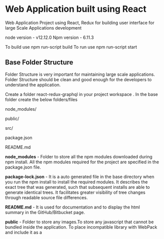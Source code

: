 # Web Application built using React
Web Application Project using React, Redux  for building user interface for large Scale Applications development


node version - v12.12.0
Npm version - 6.11.3


To build use npm run-script build
To run use npm run-script start

## Base Folder Structure

Folder Structure is very important for maintaining large scale applications. Folder Structure should be clean and good enough for the developers to understand the application.

Create a folder react-redux-graphql in your project workspace . In the base folder create the below folders/files

node_modules/

public/

src/

package.json

README.md

**node_modules** - Folder to store all the npm modules downloaded during npm install. All the npm modules required for the project are specified in the package.json file.

**package-lock.json** - It is a auto generated file in the base directory when you run the npm install to install the required modules. It describes the exact tree that was generated, such that subsequent installs are able to generate identical trees. It facilitates greater visibility of tree changes through readable source file differences.

**README.md** - It is used for documentation and to display the html summary in the GitHub/Bitbucket page.

**public** - Folder to store any images.To store any javascript that cannot be bundled inside the application. To place incompatible library with WebPack and include it as a <script> tag



##  Source Folder Structure

Folder Structure under /src for large scale applications

react-redux-graphql

 ├── src                   
  ├── components     
      ├──TextField
         ├──locales
         ├──TextField.jsx      
         ├──index.js
         ├──TextField.css
      ├──ListView
         ├──components
           ├──ListViewBar
              ├──locales
              ├──ListViewBar.jsx         
              ├──index.js                     
              ├──ListViewBar.css         
         ├──locales
         ├──ListView.jsx         
         ├──index.js                     
         ├──ListView.css   
  ├──features
     ├──Login
        ├──components
           ├──LoginButton
              ├──images
              ├──locales
              ├──index.js
        ├──action.js
        ├──reducer.js
        ├──index.js
    ├──HomePage
       ├──components
          ├──HomePageBar
             ├──images
             ├──locales
             ├──index.js
       ├──features
         ├──DashBoard
            ├──index.js
            ├──action.js
            ├──reducer.js
         ├──Widgets
            ├──index.js
            ├──action.js
            ├──reducer.js
       ├──index.js
       ├──action.js
       ├──reducer.js
├──services
    ├──api
├──index.js
├──store.js      
└── README.md

## General Guidelines on the Folder Structure

### Components

 - Components that are defined at the root level of the project are global and can be used anywhere in your application.
 - If any new component is defined inside another component (nesting), this new component can only be used in its direct parent.

**Example**

 - TextField can be used anywhere in the application.
 - ListView can also be used anywhere in the application. ListView component defines a component ListViewBar. You cannot use ListViewBar anywhere else other than ListView component.
 - ListViewBar can use TextField internally because TextField is defined at the root level of components.

### Features

Features are the pages/ modules of the application.

Like how the components can be nested, features can also be nested into a feature. Components also can be built under features. Any component defined under features, can be used in that feature only.

**Example**

 - Login feature has a component LoginButton. LoginButton component can only be used by the Login feature.
 - HomePage feature has a component HomePageBar. HomePageBar component can be used only by HomePage, DashBoard or Widgets features, or by any components defined under those features.
 - DashBoard feature uses HomePageBar internally, this is authorised because HomePageBar is defined by the parent HomePage feature.
 - DashBoard feature cannot use any of the components defined in Widgets feature, but it can use the HomePageBar component.

### Services

Services act as a bridge/ an adapter between the server API and the view layer (features and components) of the application. It can take care of network calls the app will make, get and post content, and transform payloads as needed before being sent or saved in the store of the app (such as Redux). The features and components will only dispatch actions, read the store and update themselves based on the new changes.

## General Guidelines/Standards that should be followed

 - Containers should be stateful. Containers manage data or are connected to the state and generally don’t have styling associated with them. Features are the container components of the application.
 - Components should be stateless. Components have styling associated with them and aren’t responsible for any data or state management. Basically, containers (features) are responsible for how things work, and components are responsible for how things look. As a result, you can confidently go in and edit your components without worrying about your data structures getting messed up, and you can edit your containers without worrying about the styling getting messed up.
 - Use Styled components and co- locate the styles of a component in the corresponding component folder.
 - Business rules should bubble towards the top. UI and semantics should sink towards the bottom.
 - A feature must have everything it needs to work on its own. It must also have a limited scope and ideally no awareness of the entire app. Of course you can nest features into features as long as they stay as much standalone as possible and the nested ones get only used by their direct parent.
 - Features and nested features can have its own actions and reducers.
 - The structure of you entire Redux state tree can follow the folder structure of the features.
 - There shouldn’t be any logic in your reducers as they need to stay pure. If you tend to have logical code, you should create another action instead.
 - Selectors are important if you’d like to filter your state before using them in your container components. You can define them in the reducer.js file as they are bound to the same chunk of state.
 - All the network request should be defined in single file api.js.
 - Since features are standalone with their own actions and reducers, you need to assemble them by applying the concept of reducer composition, where a reducer is called by another reducer.

## General Guidelines for MicroFrontEnd exposure

1) Add in package.json   "homepage": "./remote-bmart-catalogue",
2) In package.json scripts add the below
"postbuild": "cp -Rf build/ /tmp/microfrontend/remote-bmart-catalogue"
3) In the webpack.config.js add the below

new ModuleFederationPlugin(
        {
          name: 'MFE1',
          filename:
            'bmart-catalogue-mf.js',
          exposes: {
            './bmart-catalogue':
              './src/components/Button',
          },
        }
      )

4) In the /tmp/microfrontend/ directory do the below

    python -m http.server 3001